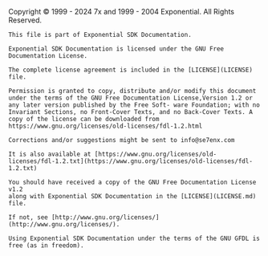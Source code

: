 ﻿Copyright © 1999 - 2024 7x and 1999 - 2004 Exponential. All Rights Reserved.

    This file is part of Exponential SDK Documentation.

    Exponential SDK Documentation is licensed under the GNU Free Documentation License.

    The complete license agreement is included in the [LICENSE](LICENSE) file.

    Permission is granted to copy, distribute and/or modify this document under the terms of the GNU Free Documentation License,Version 1.2 or any later version published by the Free Soft- ware Foundation; with no Invariant Sections, no Front-Cover Texts, and no Back-Cover Texts. A copy of the license can be downloaded from https://www.gnu.org/licenses/old-licenses/fdl-1.2.html

    Corrections and/or suggestions might be sent to info@se7enx.com

    It is also available at [https://www.gnu.org/licenses/old-licenses/fdl-1.2.txt](https://www.gnu.org/licenses/old-licenses/fdl-1.2.txt)

    You should have received a copy of the GNU Free Documentation License v1.2
    along with Exponential SDK Documentation in the [LICENSE](LICENSE.md) file.

    If not, see [http://www.gnu.org/licenses/](http://www.gnu.org/licenses/).

    Using Exponential SDK Documentation under the terms of the GNU GFDL is free (as in freedom).